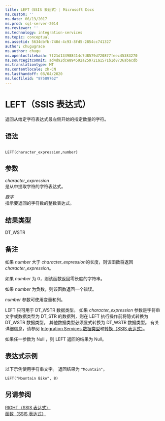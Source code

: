 ```yaml
---
title: LEFT（SSIS 表达式）| Microsoft Docs
ms.custom: ''
ms.date: 06/13/2017
ms.prod: sql-server-2014
ms.reviewer: ''
ms.technology: integration-services
ms.topic: conceptual
ms.assetid: 5634dbfb-740d-4c93-8fd5-2854cc741327
author: chugugrace
ms.author: chugu
ms.openlocfilehash: 7f21d134988414c7d8579d720877feec45383270
ms.sourcegitcommit: ad4d92dce894592a259721a1571b1d8736abacdb
ms.translationtype: MT
ms.contentlocale: zh-CN
ms.lasthandoff: 08/04/2020
ms.locfileid: "87589762"
---
```

# <a name="left-ssis-expression"></a>LEFT（SSIS 表达式）
  返回从给定字符表达式最左侧开始的指定数量的字符。  
  
## <a name="syntax"></a>语法  
  
```  
  
LEFT(character_expression,number)  
```  
  
## <a name="arguments"></a>参数  
 *character_expression*  
 是从中提取字符的字符表达式。  
  
 *数字*  
 指示要返回的字符数的整数表达式。  
  
## <a name="result-types"></a>结果类型  
 DT_WSTR  
  
## <a name="remarks"></a>备注  
 如果 *number* 大于 *character_expression*的长度，则该函数将返回 *character_expression*。  
  
 如果 *number* 为 0，则该函数返回零长度的字符串。  
  
 如果 *number* 为负数，则该函数返回一个错误。  
  
 *number* 参数可使用变量和列。  
  
 LEFT 只可用于 DT_WSTR 数据类型。 如果 *character_expression* 参数是字符串文字或数据类型为 DT_STR 的数据列，则在 LEFT 执行操作前将隐式转换为 DT_WSTR 数据类型。 其他数据类型必须显式转换为 DT_WSTR 数据类型。 有关详细信息，请参阅 [Integration Services 数据类型](../data-flow/integration-services-data-types.md)和[转换（SSIS 表达式）](cast-ssis-expression.md)。  
  
 如果任一参数为 Null ，则 LEFT 返回的结果为 Null。  
  
## <a name="expression-examples"></a>表达式示例  
 以下示例使用字符串文字。 返回结果为 `"Mountain"`。  
  
```  
LEFT("Mountain Bike", 8)  
```  
  
## <a name="see-also"></a>另请参阅  
 [RIGHT（SSIS 表达式）](right-ssis-expression.md)   
 [函数（SSIS 表达式）](functions-ssis-expression.md)  
  
  
